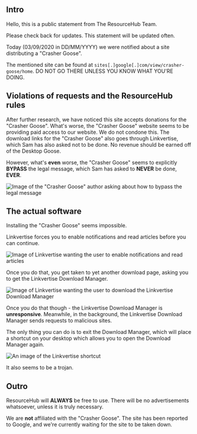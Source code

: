 ## Intro

Hello, this is a public statement from The ResourceHub Team.

Please check back for updates. This statement will be updated often.

Today (03/09/2020 in DD/MM/YYYY) we were notified about a site distributing a "Crasher Goose". 

The mentioned site can be found at `sites[.]google[.]com/view/crasher-goose/home`. DO NOT GO THERE UNLESS YOU KNOW WHAT YOU'RE DOING.

## Violations of requests and the ResourceHub rules

After further research, we have noticed this site accepts donations for the "Crasher Goose". What's worse, the "Crasher Goose" website seems to be providing paid access to our website. We do not condone this. The download links for the "Crasher Goose" also goes through Linkvertise, which Sam has also asked not to be done. No revenue should be earned off of the Desktop Goose.

However, what's **even** worse, the "Crasher Goose" seems to explicitly **BYPASS** the legal message, which Sam has asked to **NEVER** be done, **EVER**.

![Image of the "Crasher Goose" author asking about how to bypass the legal message](https://i.imgur.com/HAwAGkp.png)

## The actual software

Installing the "Crasher Goose" seems impossible.

Linkvertise forces you to enable notifications and read articles before you can continue.

![Image of Linkvertise wanting the user to enable notifications and read articles](https://i.imgur.com/4AkLapt.png)

Once you do that, you get taken to yet another download page, asking you to get the Linkvertise Download Manager.

![Image of Linkvertise wanting the user to download the Linkvertise Download Manager](https://i.imgur.com/6X9ty9d.png)

Once you do that though - the Linkvertise Download Manager is **unresponsive**. Meanwhile, in the background, the Linkvertise Download Manager sends requests to malicious sites.

The only thing you can do is to exit the Download Manager, which will place a shortcut on your desktop which allows you to open the Download Manager again.

![An image of the Linkvertise shortcut](https://i.imgur.com/ZgJ3WlM.png)

It also seems to be a trojan.

## Outro

ResourceHub will **ALWAYS** be free to use. There will be no advertisements whatsoever, unless it is truly necessary.

We are **not** affiliated with the "Crasher Goose". The site has been reported to Google, and we're currently waiting for the site to be taken down.
